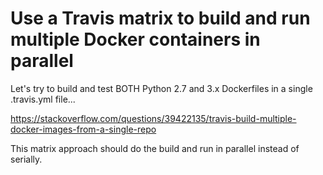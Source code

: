 # Use a Travis matrix to build and run multiple Docker containers in parallel

Let's try to build and test BOTH Python 2.7 and 3.x Dockerfiles in a single .travis.yml file...

https://stackoverflow.com/questions/39422135/travis-build-multiple-docker-images-from-a-single-repo

This matrix approach should do the build and run in parallel instead of serially.
